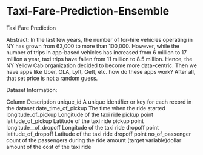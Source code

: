 # Taxi-Fare-Prediction-Ensemble

Taxi Fare Prediction

Abstract:
In the last few years, the number of for-hire vehicles operating in NY has grown from 63,000 to more than 100,000. However, while the number of trips in app-based vehicles has increased from 6 million to 17 million a year, taxi trips have fallen from 11 million to 8.5 million. Hence, the NY Yellow Cab organization decided to become more data-centric. Then we have apps like Uber, OLA, Lyft, Gett, etc. how do these apps work? After all, that set price is not a random guess.


Dataset Information:

Column	Description
unique_id	A unique identifier or key for each record in the dataset
date_time_of_pickup	The time when the ride started
longitude_of_pickup	Longitude of the taxi ride pickup point
latitude_of_pickup	Latitude of the taxi ride pickup point
longitude__of_dropoff	Longitude of the taxi ride dropoff point
latitude_of_dropoff	Latitude of the taxi ride dropoff point
no_of_passenger	count of the passengers during the ride
amount	(target variable)dollar amount of the cost of the taxi ride

